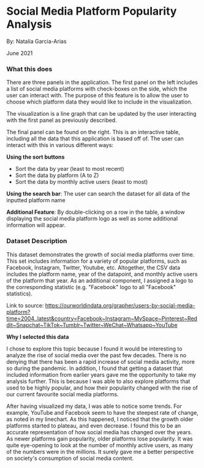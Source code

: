 # Social Media Platform Popularity Analysis
By: Natalia Garcia-Arias

June 2021

### What this does
There are three panels in the application. The first panel on the left includes a list of social media platforms with check-boxes on the side, which the user can interact with. The purpose of this feature is to allow the user to choose which platform data they would like to include in the visualization. 

The visualization is a line graph that can be updated by the user interacting with the first panel as previously described. 

The final panel can be found on the right. This is an interactive table, including all the data that this application is based off of. The user can interact with this in various different ways:

**Using the sort buttons**
* Sort the data by year (least to most recent)
* Sort the data by platform (A to Z)
* Sort the data by monthly active users (least to most) 

**Using the search bar**:
The user can search the dataset for all data of the inputted platform name

**Additional Feature**:
By double-clicking on a row in the table, a window displaying the social media platform logo as well as some additional information will appear.


### Dataset Description

This dataset demonstrates the growth of social media platforms over time. This set includes information for a variety of popular platforms, such as Facebook, Instagram, Twitter, Youtube, etc. Altogether, the CSV data includes the platform name, year of the datapoint, and monthly active users of the platform that year. As an additional component, I assigned a logo to the corresponding statistic (e.g. "Facebook" logo to all "Facebook" statistics).

Link to source:
https://ourworldindata.org/grapher/users-by-social-media-platform?time=2004..latest&country=Facebook~Instagram~MySpace~Pinterest~Reddit~Snapchat~TikTok~Tumblr~Twitter~WeChat~Whatsapp~YouTube


**Why I selected this data**

I chose to explore this topic because I found it would be interesting to analyze the rise of social media over the past few decades. There is no denying that there has been a rapid increase of social media activity, more so during the pandemic. In addition, I found that getting a dataset that included information from earlier years gave me the opportunity to take my analysis further. This is because I was able to also explore platforms that used to be highly popular, and how their popularity changed with the rise of our current favourite social media platforms.

After having visualized my data, I was able to notice some trends. For example, YouTube and Facebook seem to have the steepest rate of change, as noted in my linechart. As this happened, I noticed that the growth older platforms started to plateau, and even decrease. I found this to be an accurate representation of how social media has changed over the years. As newer platforms gain popularity, older platforms lose popularity. It was quite eye-opening to look at the number of monthly active users, as many of the numbers were in the millions. It surely gave me a better perspective on society's consumption of social media content. 
